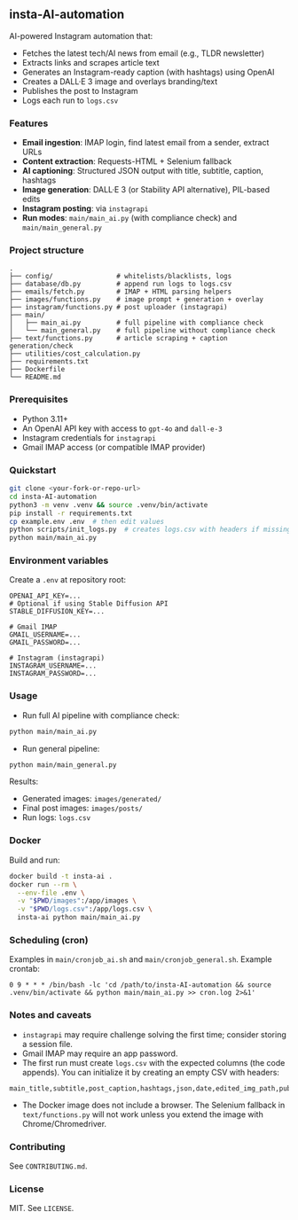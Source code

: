 ## insta-AI-automation

AI-powered Instagram automation that:
- Fetches the latest tech/AI news from email (e.g., TLDR newsletter)
- Extracts links and scrapes article text
- Generates an Instagram-ready caption (with hashtags) using OpenAI
- Creates a DALL·E 3 image and overlays branding/text
- Publishes the post to Instagram
- Logs each run to `logs.csv`

### Features
- **Email ingestion**: IMAP login, find latest email from a sender, extract URLs
- **Content extraction**: Requests-HTML + Selenium fallback
- **AI captioning**: Structured JSON output with title, subtitle, caption, hashtags
- **Image generation**: DALL·E 3 (or Stability API alternative), PIL-based edits
- **Instagram posting**: via `instagrapi`
- **Run modes**: `main/main_ai.py` (with compliance check) and `main/main_general.py`

### Project structure
```text
.
├── config/                # whitelists/blacklists, logs
├── database/db.py         # append run logs to logs.csv
├── emails/fetch.py        # IMAP + HTML parsing helpers
├── images/functions.py    # image prompt + generation + overlay
├── instagram/functions.py # post uploader (instagrapi)
├── main/
│   ├── main_ai.py         # full pipeline with compliance check
│   └── main_general.py    # full pipeline without compliance check
├── text/functions.py      # article scraping + caption generation/check
├── utilities/cost_calculation.py
├── requirements.txt
├── Dockerfile
└── README.md
```

### Prerequisites
- Python 3.11+
- An OpenAI API key with access to `gpt-4o` and `dall-e-3`
- Instagram credentials for `instagrapi`
- Gmail IMAP access (or compatible IMAP provider)

### Quickstart
```bash
git clone <your-fork-or-repo-url>
cd insta-AI-automation
python3 -m venv .venv && source .venv/bin/activate
pip install -r requirements.txt
cp example.env .env  # then edit values
python scripts/init_logs.py  # creates logs.csv with headers if missing
python main/main_ai.py
```

### Environment variables
Create a `.env` at repository root:
```env
OPENAI_API_KEY=...
# Optional if using Stable Diffusion API
STABLE_DIFFUSION_KEY=...

# Gmail IMAP
GMAIL_USERNAME=...
GMAIL_PASSWORD=...

# Instagram (instagrapi)
INSTAGRAM_USERNAME=...
INSTAGRAM_PASSWORD=...
```

### Usage
- Run full AI pipeline with compliance check:
```bash
python main/main_ai.py
```
- Run general pipeline:
```bash
python main/main_general.py
```

Results:
- Generated images: `images/generated/`
- Final post images: `images/posts/`
- Run logs: `logs.csv`

### Docker
Build and run:
```bash
docker build -t insta-ai .
docker run --rm \
  --env-file .env \
  -v "$PWD/images":/app/images \
  -v "$PWD/logs.csv":/app/logs.csv \
  insta-ai python main/main_ai.py
```

### Scheduling (cron)
Examples in `main/cronjob_ai.sh` and `main/cronjob_general.sh`. Example crontab:
```cron
0 9 * * * /bin/bash -lc 'cd /path/to/insta-AI-automation && source .venv/bin/activate && python main/main_ai.py >> cron.log 2>&1'
```

### Notes and caveats
- `instagrapi` may require challenge solving the first time; consider storing a session file.
- Gmail IMAP may require an app password.
- The first run must create `logs.csv` with the expected columns (the code appends). You can initialize it by creating an empty CSV with headers:
```csv
main_title,subtitle,post_caption,hashtags,json,date,edited_img_path,published,image_prompt
```
 - The Docker image does not include a browser. The Selenium fallback in `text/functions.py` will not work unless you extend the image with Chrome/Chromedriver.

### Contributing
See `CONTRIBUTING.md`.

### License
MIT. See `LICENSE`.